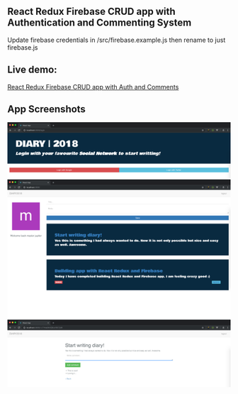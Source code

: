 ## React Redux Firebase CRUD app with Authentication and Commenting System

Update firebase credentials in /src/firebase.example.js then rename to just firebase.js

## Live demo:

[React Redux Firebase CRUD app with Auth and Comments](https://kaloraat.github.io/udemy-react-newsapp/)

## App Screenshots

<img src="app.png" alt="React redux firebase crud app with authentication and comments system" />
<img src="app2.png" alt="React redux firebase crud app with authentication and comments system" />
<img src="app3.png" alt="React redux firebase crud app with authentication and comments system" />

